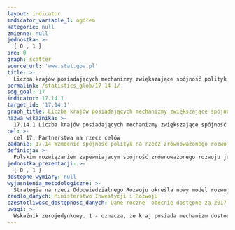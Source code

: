 ```yaml
---
layout: indicator
indicator_variable_1: ogółem
kategorie: null
zmienne: null
jednostka: >-
  { 0 , 1 }
pre: 0
graph: scatter
source_url: 'www.stat.gov.pl'
title: >-
  Liczba krajów posiadających mechanizmy zwiększające spójność polityk na rzecz zrównoważonego rozwoju
permalink: /statistics_glob/17-14-1/
sdg_goal: 17
indicator: 17.14.1
target_id: '17.14.1'
graph_title: Liczba krajów posiadających mechanizmy zwiększające spójność polityk na rzecz zrównoważonego rozwoju
nazwa_wskaznika: >-
  17.14.1 Liczba krajów posiadających mechanizmy zwiększające spójność polityk na rzecz zrównoważonego rozwoju
cel: >-
  cel 17. Partnerstwa na rzecz celów
zadanie: 17.14 Wzmocnić spójność polityk na rzecz zrównoważonego rozwoju
definicja: >-
  Polskim rozwiązaniem zapewniajacym spójność zrównoważonego rozwoju jest realizacja SDGs w oparciu o Strategię na rzecz Odpowiedzialnego Rozwoju, przyjetą przez Rząd 14 lutego 2017 r.
jednostka_prezentacji: >-
  { 0 , 1 }
dostepne_wymiary: null
wyjasnienia_metodologiczne: >-
  Strategia na rzecz Odpowiedzialnego Rozwoju określa nowy model rozwoju kraju. Dokument stanowi aktualizacją średniookresowej Strategii Rozwoju Kraju (SRK 2020). Wiodącą zasadą Strategii jest zrównoważony rozwój całego kraju w czterech wymiarach: gospodarczym, społecznym, środowiskowym i terytorialnym. Strategia zakłada, że z jej efektów skorzystają wszyscy obywatele. W dokumencie położono nacisk na tworzoną w kraju wiedzę i technologię, rozwój i dalszą ekspansję polskich firm, budowę systemu oszczędności oraz podwyższenie jakości funkcjonowania instytucji oraz ich relacji ze społeczeństwem. Podkreślono także istotność włączenia w procesy rozwojowe wszystkich grup społecznych i wszystkich terytoriów. Działania zapisane w Strategii są spójne z celami i zadaniami określonymi w Agendzie 2030 ONZ. Koncepcja trwałego i odpowiedzialnego rozwoju, stanowiąca podstawę Strategii, jest spójna z punktem widzenia ONZ, tj. ukierunkowaną na zmiany wizją świata wolnego od ubóstwa, gdzie każdy człowiek ma możliwość korzystania z rozwoju.
zrodlo_danych: Ministerstwo Inwestycji i Rozwoju
czestotliwosc_dostępnosc_danych: Dane roczne  obecnie dostępne za 2017 r.
uwagi: >-
  Wskaźnik zerojedynkowy. 1 - oznacza, że kraj posiada mechanizm dostosowujący.
---
```

